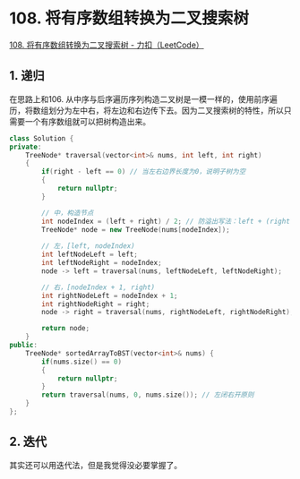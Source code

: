 # 108. 将有序数组转换为二叉搜索树

[108. 将有序数组转换为二叉搜索树 - 力扣（LeetCode）](https://leetcode.cn/problems/convert-sorted-array-to-binary-search-tree/)



## 1. 递归

在思路上和106. 从中序与后序遍历序列构造二叉树是一模一样的，使用前序遍历，将数组划分为左中右，将左边和右边传下去。因为二叉搜索树的特性，所以只需要一个有序数组就可以把树构造出来。

```c++
class Solution {
private:
    TreeNode* traversal(vector<int>& nums, int left, int right)
    {
        if(right - left == 0) // 当左右边界长度为0，说明子树为空
        {
            return nullptr;
        }        

        // 中，构造节点
        int nodeIndex = (left + right) / 2; // 防溢出写法：left + (right - left) / 2
        TreeNode* node = new TreeNode(nums[nodeIndex]);
        
        // 左，[left, nodeIndex)
        int leftNodeLeft = left;
        int leftNodeRight = nodeIndex;
        node -> left = traversal(nums, leftNodeLeft, leftNodeRight);

        // 右，[nodeIndex + 1, right)
        int rightNodeLeft = nodeIndex + 1;
        int rightNodeRight = right;
        node -> right = traversal(nums, rightNodeLeft, rightNodeRight);

        return node;
    }
public:
    TreeNode* sortedArrayToBST(vector<int>& nums) {
        if(nums.size() == 0)
        {
            return nullptr;
        }
        return traversal(nums, 0, nums.size()); // 左闭右开原则
    }
};
```



## 2. 迭代

其实还可以用迭代法，但是我觉得没必要掌握了。